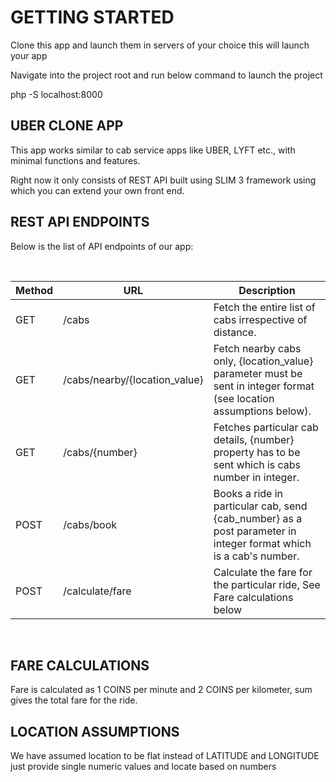 # GETTING STARTED

Clone this app and launch them in servers of your choice this will launch your app

Navigate into the project root and run below command to launch the project

php -S localhost:8000


## UBER CLONE APP
 
This app works similar to cab service apps like UBER, LYFT etc., with minimal functions and features. 

Right now it only consists of REST API built using SLIM 3 framework using which you can extend your own front end.


## REST API ENDPOINTS

Below is the list of API endpoints of our app:

<br>


| Method | URL  | Description |
| ------------- | ------------- | ------------- |
| GET | /cabs  | Fetch the entire list of cabs irrespective of distance.  |
| GET | /cabs/nearby/{location_value}  | Fetch nearby cabs only, {location_value} parameter must be sent in integer format (see location assumptions below).|
| GET |/cabs/{number}| Fetches particular cab details, {number} property has to be sent which is cabs number in integer.
| POST | /cabs/book  |Books a ride in particular cab, send {cab_number} as a post parameter in integer format which is a cab's number.|
| POST | /calculate/fare |  Calculate the fare for the particular ride, See Fare calculations below| 
 
<br>

## FARE CALCULATIONS

Fare is calculated as 1 COINS per minute and 2 COINS per kilometer, sum gives the total fare for the ride.

## LOCATION ASSUMPTIONS

We have assumed location to be flat instead of LATITUDE and LONGITUDE just provide single numeric values and locate based on numbers
 
